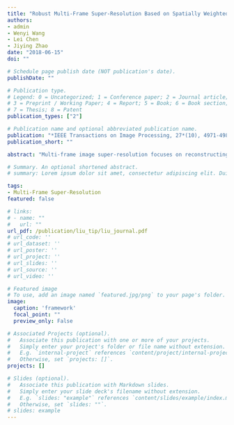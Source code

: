 ```yaml
---
title: "Robust Multi-Frame Super-Resolution Based on Spatially Weighted Half-Quadratic Estimation and Adaptive BTV Regularization"
authors:
- admin
- Wenyi Wang
- Lei Chen
- Jiying Zhao
date: "2018-06-15"
doi: ""

# Schedule page publish date (NOT publication's date).
publishDate: ""

# Publication type.
# Legend: 0 = Uncategorized; 1 = Conference paper; 2 = Journal article;
# 3 = Preprint / Working Paper; 4 = Report; 5 = Book; 6 = Book section;
# 7 = Thesis; 8 = Patent
publication_types: ["2"]

# Publication name and optional abbreviated publication name.
publication: "*IEEE Transactions on Image Processing, 27*(10), 4971-4986"
publication_short: ""

abstract: "Multi-frame image super-resolution focuses on reconstructing a high-resolution image from a set of low-resolution images with high similarity. Combining image prior knowledge with fidelity model, the Bayesian-based methods have been considered as an effective technique in super-resolution. The minimization function derived from maximum a posteriori probability (MAP) is composed of a fidelity term and a regularization term. In this paper, based on the MAP estimation, we propose a novel initialization method for super-resolution imaging. For the fidelity term in our proposed method, the half-quadratic estimation is used to choose error norm adaptively instead of using fixed L 2 norms. Besides, a spatial weight matrix is used as a confidence map to scale the estimation result. For the regularization term, we propose a novel regularization method based on adaptive bilateral total variation (ABTV). Both the fidelity term and the ABTV regularization guarantee the robustness of our framework. The fidelity term is mainly responsible for dealing with misregistration, blur, and other kinds of large errors, while the ABTV regularization aims at edge preservation and noise removal. The proposed scheme is tested on both synthetic data and real data. The experimental results illustrate the superiority of our proposed method in terms of edge preservation and noise removal over the state-of-the-art algorithms."

# Summary. An optional shortened abstract.
# summary: Lorem ipsum dolor sit amet, consectetur adipiscing elit. Duis posuere tellus ac convallis placerat. Proin tincidunt magna sed ex sollicitudin condimentum.

tags:
- Multi-Frame Super-Resolution
featured: false

# links:
# - name: ""
#   url: ""
url_pdf: /publication/liu_tip/liu_journal.pdf
# url_code: ''
# url_dataset: ''
# url_poster: ''
# url_project: ''
# url_slides: ''
# url_source: ''
# url_video: ''

# Featured image
# To use, add an image named `featured.jpg/png` to your page's folder. 
image:
  caption: 'framework'
  focal_point: ""
  preview_only: False

# Associated Projects (optional).
#   Associate this publication with one or more of your projects.
#   Simply enter your project's folder or file name without extension.
#   E.g. `internal-project` references `content/project/internal-project/index.md`.
#   Otherwise, set `projects: []`.
projects: []

# Slides (optional).
#   Associate this publication with Markdown slides.
#   Simply enter your slide deck's filename without extension.
#   E.g. `slides: "example"` references `content/slides/example/index.md`.
#   Otherwise, set `slides: ""`.
# slides: example
---
```


<!-- {{% alert note %}}
Click the *Cite* button above to demo the feature to enable visitors to import publication metadata into their reference management software.
{{% /alert %}}

{{% alert note %}}
Click the *Slides* button above to demo Academic's Markdown slides feature.
{{% /alert %}} -->

<!-- Supplementary notes can be added here, including [code and math](https://sourcethemes.com/academic/docs/writing-markdown-latex/). -->
